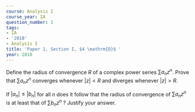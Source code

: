 ```yaml
---
course: Analysis I
course_year: IA
question_number: 1
tags:
- IA
- '2018'
- Analysis I
title: 'Paper 1, Section I, $4 \mathrm{D}$ '
year: 2018
---
```




Define the radius of convergence $R$ of a complex power series $\sum a_{n} z^{n}$. Prove that $\sum a_{n} z^{n}$ converges whenever $|z|<R$ and diverges whenever $|z|>R$.

If $\left|a_{n}\right| \leqslant\left|b_{n}\right|$ for all $n$ does it follow that the radius of convergence of $\sum a_{n} z^{n}$ is at least that of $\sum b_{n} z^{n}$ ? Justify your answer.